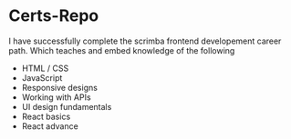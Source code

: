 # Certs-Repo

I have successfully complete the scrimba frontend developement career path. Which teaches and embed knowledge of the following

* HTML / CSS
* JavaScript
* Responsive designs
* Working with APIs
* UI design fundamentals
* React basics
* React advance

